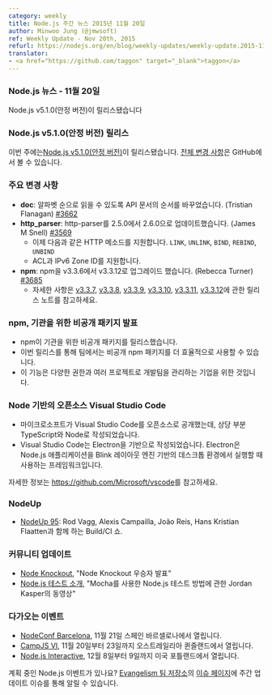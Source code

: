 ```yaml
---
category: weekly
title: Node.js 주간 뉴스 2015년 11월 20일
author: Minwoo Jung (@jmwsoft)
ref: Weekly Update - Nov 20th, 2015
refurl: https://nodejs.org/en/blog/weekly-updates/weekly-update.2015-11-20/
translator:
- <a href="https://github.com/taggon" target="_blank">taggon</a>
---
```


<!--
### Node.js News — November 20th
Node.js v5.1.0 (Stable) is released
-->

### Node.js 뉴스 - 11월 20일
Node.js v5.1.0(안정 버전)이 릴리스됐습니다

<!--
### Node.js v5.1.0 (Stable) Releases

This week we have one release: [Node.js v5.1.0 (Stable)](https://nodejs.org/en/blog/release/v5.1.0/). Complete changelog from previous releases can be found [on GitHub](https://github.com/nodejs/node/blob/master/CHANGELOG.md).
-->

### Node.js v5.1.0(안정 버전) 릴리스

이번 주에는[Node.js v5.1.0(안정 버전)](https://nodejs.org/en/blog/release/v5.1.0/)이 릴리스됐습니다. [전체 변경 사항](https://github.com/nodejs/node/blob/master/CHANGELOG.md)은 GitHub에서 볼 수 있습니다.

<!--
### Notable changes

* **doc**: All of the API docs have been re-ordered so as to read in alphabetical order (Tristian Flanagan) [#3662](https://github.com/nodejs/node/pull/3662).
* **http_parser**: update http-parser to 2.6.0 from 2.5.0 (James M Snell) [#3569](https://github.com/nodejs/node/pull/3569).
  - Now supports the following HTTP methods: `LINK`, `UNLINK`, `BIND`, `REBIND`, `UNBIND`.
  - Also added ACL and IPv6 Zone ID support.
* **npm**: upgrade npm to 3.3.12 from v3.3.6 (Rebecca Turner) [#3685](https://github.com/nodejs/node/pull/3685).
  - See the release notes for [v3.3.7](https://github.com/npm/npm/releases/tag/v3.3.7), [v3.3.8](https://github.com/npm/npm/releases/tag/v3.3.8), [v3.3.9](https://github.com/npm/npm/releases/tag/v3.3.9), [v3.3.10](https://github.com/npm/npm/releases/tag/v3.3.10), [v3.3.11](https://github.com/npm/npm/releases/tag/v3.3.11), and [v3.3.12](https://github.com/npm/npm/releases/tag/v3.3.12) for more details.
-->

### 주요 변경 사항

* **doc**: 알파벳 순으로 읽을 수 있도록 API 문서의 순서를 바꾸었습니다. (Tristian Flanagan) [#3662](https://github.com/nodejs/node/pull/3662)
* **http_parser**: http-parser를 2.5.0에서 2.6.0으로 업데이트했습니다. (James M Snell) [#3569](https://github.com/nodejs/node/pull/3569)
  - 이제 다음과 같은 HTTP 메소드를 지원합니다. `LINK`, `UNLINK`, `BIND`, `REBIND`, `UNBIND`
  - ACL과 IPv6 Zone ID를 지원합니다.
* **npm**: npm을 v3.3.6에서 v3.3.12로 업그레이드 했습니다. (Rebecca Turner) [#3685](https://github.com/nodejs/node/pull/3685)
  - 자세한 사항은 [v3.3.7](https://github.com/npm/npm/releases/tag/v3.3.7), [v3.3.8](https://github.com/npm/npm/releases/tag/v3.3.8), [v3.3.9](https://github.com/npm/npm/releases/tag/v3.3.9), [v3.3.10](https://github.com/npm/npm/releases/tag/v3.3.10), [v3.3.11](https://github.com/npm/npm/releases/tag/v3.3.11), [v3.3.12](https://github.com/npm/npm/releases/tag/v3.3.12)에 관한 릴리스 노트를 참고하세요.

<!--
### npm announces Private Packages for Organizations

* npm released a set of features: Private Packages for Organizations.
* This release allows teams to use private npm packages more effectively.
* It’s intended for businesses that manage developer teams, with varying permissions and multiple projects.
-->

### npm, 기관을 위한 비공개 패키지 발표

* npm이 기관을 위한 비공개 패키지를 릴리스했습니다.
* 이번 릴리스를 통해 팀에서는 비공개 npm 패키지를 더 효율적으로 사용할 수 있습니다.
* 이 기능은 다양한 권한과 여러 프로젝트로 개발팀을 관리하는 기업을 위한 것입니다.

<!--
### Open-sourced Visual Studio Code is based on Node

* Microsoft has open-sourced Visual Studio Code and it's a lot of TypeScript and Node.
* Visual Studio Code is based on Electron, a framework which is used to deploy Node.js applications for the desktop running on Blink layout engine.

See https://github.com/Microsoft/vscode for more information.
-->

### Node 기반의 오픈소스 Visual Studio Code

* 마이크로소프트가 Visual Studio Code를 오픈소스로 공개했는데, 상당 부분 TypeScript와 Node로 작성되었습니다.
* Visual Studio Code는 Electron을 기반으로 작성되었습니다. Electron은 Node.js 애플리케이션을 Blink 레이아웃 엔진 기반의 데스크톱 환경에서 실행할 때 사용하는 프레임워크입니다.

자세한 정보는 <https://github.com/Microsoft/vscode>를 참고하세요.

<!--
### NodeUp

* [NodeUp 95](http://nodeup.com/ninetyfive): A Build/CI Show with Rod Vagg, Alexis Campailla, João Reis, and Hans Kristian Flaatten.
-->

### NodeUp

* [NodeUp 95](http://nodeup.com/ninetyfive): Rod Vagg, Alexis Campailla, João Reis, Hans Kristian Flaatten과 함께 하는 Build/CI 쇼.

<!--
### Community Updates

* [Node Knockout](http://www.nodeknockout.com/), "Node Knockout winners have been announced."
* [Introduction to Testing Node.js](https://www.youtube.com/watch?v=u2XCdkL4bWI), "A video of Jordan Kasper how to test Node.js apps with Mocha."
-->

### 커뮤니티 업데이트

* [Node Knockout](http://www.nodeknockout.com/), "Node Knockout 우승자 발표"
* [Node.js 테스트 소개](https://www.youtube.com/watch?v=u2XCdkL4bWI), "Mocha를 사용한 Node.js 테스트 방법에 관한 Jordan Kasper의 동영상"

<!--
### Upcoming Events

* [NodeConf Barcelona](https://ti.to/barcelonajs/nodeconf-barcelona-2015), November 21st at Barcelona, Spain
* [CampJS VI](http://vi.campjs.com), November 20th – 23th at Queensland, Australia
* [Node.js Interactive](http://events.linuxfoundation.org/events/node-interactive), December 8th - 9th at Portland, US.

Have an event about Node.js coming up? You can put your events here through the [Evangelism team repo](https://github.com/nodejs/evangelism) and announce it in the [Issues page](https://github.com/nodejs/evangelism/issues/191), specifically the Weekly Updates issue.
-->

### 다가오는 이벤트

* [NodeConf Barcelona](https://ti.to/barcelonajs/nodeconf-barcelona-2015), 11월 21일 스페인 바르셀로나에서 열립니다.
* [CampJS VI](http://vi.campjs.com), 11월 20일부터 23일까지 오스트레일리아 퀸즐랜드에서 열립니다.
* [Node.js Interactive](http://events.linuxfoundation.org/events/node-interactive), 12월 8일부터 9일까지 미국 포틀랜드에서 열립니다.

계획 중인 Node.js 이벤트가 있나요? [Evangelism 팀 저장소](https://github.com/nodejs/evangelism)의 [이슈 페이지](https://github.com/nodejs/evangelism/issues)에 주간 업데이트 이슈를 통해 알릴 수 있습니다.
